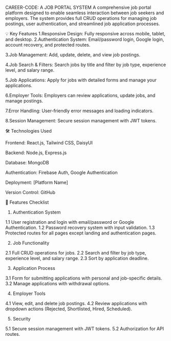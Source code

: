 CAREER-CODE: A JOB PORTAL SYSTEM
A comprehensive job portal platform designed to enable seamless interaction between job seekers and employers. The system provides full CRUD operations for managing job postings, user authentication, and streamlined job application processes.


💡 Key Features
1.Responsive Design: Fully responsive across mobile, tablet, and desktop.
2.Authentication System: Email/password login, Google login, account recovery, and protected routes.

3.Job Management: Add, update, delete, and view job postings.

4.Job Search & Filters: Search jobs by title and filter by job type, experience level, and salary range.

5.Job Applications: Apply for jobs with detailed forms and manage your applications.

6.Employer Tools: Employers can review applications, update jobs, and manage postings.

7.Error Handling: User-friendly error messages and loading indicators.

8.Session Management: Secure session management with JWT tokens.


🛠️ Technologies Used

Frontend: React.js, Tailwind CSS, DaisyUI

Backend: Node.js, Express.js

Database: MongoDB

Authentication: Firebase Auth, Google Authentication

Deployment: [Platform Name]

Version Control: GitHub


🚀 Features Checklist
1.    Authentication System
  
1.1 User registration and login with email/password or Google Authentication.
1.2 Password recovery system with input validation.
1.3 Protected routes for all pages except landing and authentication pages.
  
2.    Job Functionality
  
2.1 Full CRUD operations for jobs.
2.2 Search and filter by job type, experience level, and salary range.
2.3 Sort by application deadline.

3.    Application Process
  
3.1 Form for submitting applications with personal and job-specific details.
3.2 Manage applications with withdrawal options.

4.    Employer Tools
  
4.1 View, edit, and delete job postings.
4.2 Review applications with dropdown actions (Rejected, Shortlisted, Hired, Scheduled).
  
5.    Security
  
5.1 Secure session management with JWT tokens.
5.2 Authorization for API routes.

